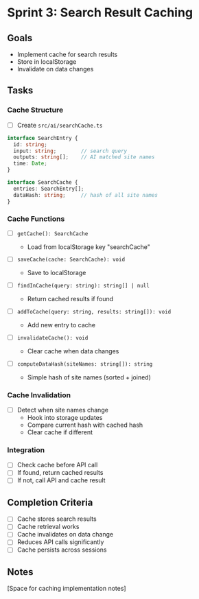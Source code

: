 # Sprint 3: Search Result Caching

## Goals
- Implement cache for search results
- Store in localStorage
- Invalidate on data changes

## Tasks

### Cache Structure
- [ ] Create `src/ai/searchCache.ts`

```typescript
interface SearchEntry {
  id: string;
  input: string;        // search query
  outputs: string[];    // AI matched site names
  time: Date;
}

interface SearchCache {
  entries: SearchEntry[];
  dataHash: string;     // hash of all site names
}
```

### Cache Functions
- [ ] `getCache(): SearchCache`
  - Load from localStorage key "searchCache"

- [ ] `saveCache(cache: SearchCache): void`
  - Save to localStorage

- [ ] `findInCache(query: string): string[] | null`
  - Return cached results if found

- [ ] `addToCache(query: string, results: string[]): void`
  - Add new entry to cache

- [ ] `invalidateCache(): void`
  - Clear cache when data changes

- [ ] `computeDataHash(siteNames: string[]): string`
  - Simple hash of site names (sorted + joined)

### Cache Invalidation
- [ ] Detect when site names change
  - Hook into storage updates
  - Compare current hash with cached hash
  - Clear cache if different

### Integration
- [ ] Check cache before API call
- [ ] If found, return cached results
- [ ] If not, call API and cache result

## Completion Criteria
- [ ] Cache stores search results
- [ ] Cache retrieval works
- [ ] Cache invalidates on data change
- [ ] Reduces API calls significantly
- [ ] Cache persists across sessions

## Notes
[Space for caching implementation notes]
